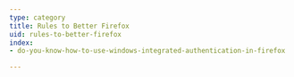 ```yaml
---
type: category
title: Rules to Better Firefox
uid: rules-to-better-firefox
index:
- do-you-know-how-to-use-windows-integrated-authentication-in-firefox

---
```




